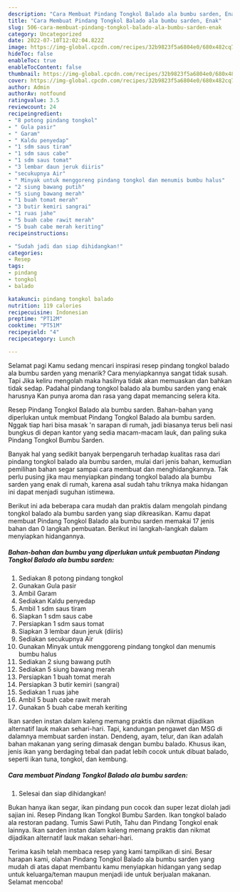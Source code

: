 ```yaml
---
description: "Cara Membuat Pindang Tongkol Balado ala bumbu sarden, Enak"
title: "Cara Membuat Pindang Tongkol Balado ala bumbu sarden, Enak"
slug: 506-cara-membuat-pindang-tongkol-balado-ala-bumbu-sarden-enak
category: Uncategorized
date: 2022-07-10T12:02:04.822Z
image: https://img-global.cpcdn.com/recipes/32b9823f5a6804e0/680x482cq70/pindang-tongkol-balado-ala-bumbu-sarden-foto-resep-utama.jpg
hideToc: false
enableToc: true
enableTocContent: false
thumbnail: https://img-global.cpcdn.com/recipes/32b9823f5a6804e0/680x482cq70/pindang-tongkol-balado-ala-bumbu-sarden-foto-resep-utama.jpg
cover: https://img-global.cpcdn.com/recipes/32b9823f5a6804e0/680x482cq70/pindang-tongkol-balado-ala-bumbu-sarden-foto-resep-utama.jpg
author: Admin
authorAv: notfound
ratingvalue: 3.5
reviewcount: 24
recipeingredient:
- "8 potong pindang tongkol"
- " Gula pasir"
- " Garam"
- " Kaldu penyedap"
- "1 sdm saus tiram"
- "1 sdm saus cabe"
- "1 sdm saus tomat"
- "3 lembar daun jeruk diiris"
- "secukupnya Air"
- " Minyak untuk menggoreng pindang tongkol dan menumis bumbu halus"
- "2 siung bawang putih"
- "5 siung bawang merah"
- "1 buah tomat merah"
- "3 butir kemiri sangrai"
- "1 ruas jahe"
- "5 buah cabe rawit merah"
- "5 buah cabe merah keriting"
recipeinstructions:

- "Sudah jadi dan siap dihidangkan!"
categories:
- Resep
tags:
- pindang
- tongkol
- balado

katakunci: pindang tongkol balado 
nutrition: 119 calories
recipecuisine: Indonesian
preptime: "PT12M"
cooktime: "PT51M"
recipeyield: "4"
recipecategory: Lunch

---
```



Selamat pagi Kamu sedang mencari inspirasi resep pindang tongkol balado ala bumbu sarden yang menarik? Cara menyiapkannya sangat tidak susah. Tapi Jika keliru mengolah maka hasilnya tidak akan memuaskan dan bahkan tidak sedap. Padahal pindang tongkol balado ala bumbu sarden yang enak harusnya Kan punya aroma dan rasa yang dapat memancing selera kita.


Resep Pindang Tongkol Balado ala bumbu sarden. Bahan-bahan yang diperlukan untuk membuat Pindang Tongkol Balado ala bumbu sarden. Nggak tiap hari bisa masak &#39;n sarapan di rumah, jadi biasanya terus beli nasi bungkus di depan kantor yang sedia macam-macam lauk, dan paling suka Pindang Tongkol Bumbu Sarden.

Banyak hal yang sedikit banyak berpengaruh terhadap kualitas rasa dari pindang tongkol balado ala bumbu sarden, mulai dari jenis bahan, kemudian pemilihan bahan segar sampai cara membuat dan menghidangkannya. Tak perlu pusing jika mau menyiapkan pindang tongkol balado ala bumbu sarden yang enak di rumah, karena asal sudah tahu triknya maka hidangan ini dapat menjadi suguhan istimewa.


Berikut ini ada beberapa cara mudah dan praktis dalam mengolah pindang tongkol balado ala bumbu sarden yang siap dikreasikan. Kamu dapat membuat Pindang Tongkol Balado ala bumbu sarden memakai 17 jenis bahan dan 0 langkah pembuatan. Berikut ini langkah-langkah dalam menyiapkan hidangannya.

<!--inarticleads1-->

##### Bahan-bahan dan bumbu yang diperlukan untuk pembuatan Pindang Tongkol Balado ala bumbu sarden:

1. Sediakan 8 potong pindang tongkol
1. Gunakan  Gula pasir
1. Ambil  Garam
1. Sediakan  Kaldu penyedap
1. Ambil 1 sdm saus tiram
1. Siapkan 1 sdm saus cabe
1. Persiapkan 1 sdm saus tomat
1. Siapkan 3 lembar daun jeruk (diiris)
1. Sediakan secukupnya Air
1. Gunakan  Minyak untuk menggoreng pindang tongkol dan menumis bumbu halus
1. Sediakan 2 siung bawang putih
1. Sediakan 5 siung bawang merah
1. Persiapkan 1 buah tomat merah
1. Persiapkan 3 butir kemiri (sangrai)
1. Sediakan 1 ruas jahe
1. Ambil 5 buah cabe rawit merah
1. Gunakan 5 buah cabe merah keriting


Ikan sarden instan dalam kaleng memang praktis dan nikmat dijadikan alternatif lauk makan sehari-hari. Tapi, kandungan pengawet dan MSG di dalamnya membuat sarden instan. Dendeng, ayam, telur, dan ikan adalah bahan makanan yang sering dimasak dengan bumbu balado. Khusus ikan, jenis ikan yang berdaging tebal dan padat lebih cocok untuk dibuat balado, seperti ikan tuna, tongkol, dan kembung. 

<!--inarticleads2-->

##### Cara membuat Pindang Tongkol Balado ala bumbu sarden:


1. Selesai dan siap dihidangkan!

Bukan hanya ikan segar, ikan pindang pun cocok dan super lezat diolah jadi sajian ini. Resep Pindang Ikan Tongkol Bumbu Sarden. Ikan tongkol balado ala restoran padang. Tumis Sawi Putih, Tahu dan Pindang Tongkol enak lainnya. Ikan sarden instan dalam kaleng memang praktis dan nikmat dijadikan alternatif lauk makan sehari-hari. 

Terima kasih telah membaca resep yang kami tampilkan di sini. Besar harapan kami, olahan Pindang Tongkol Balado ala bumbu sarden yang mudah di atas dapat membantu kamu menyiapkan hidangan yang sedap untuk keluarga/teman maupun menjadi ide untuk berjualan makanan. Selamat mencoba!
